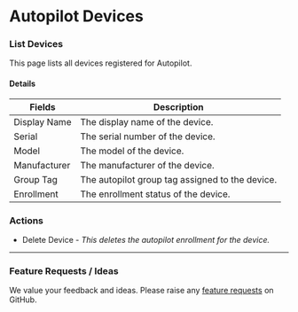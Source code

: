 # Autopilot Devices

### List Devices

This page lists all devices registered for Autopilot.

#### Details <a href="#listdevices-details" id="listdevices-details"></a>

| Fields       | Description                                     |
| ------------ | ----------------------------------------------- |
| Display Name | The display name of the device.                 |
| Serial       | The serial number of the device.                |
| Model        | The model of the device.                        |
| Manufacturer | The manufacturer of the device.                 |
| Group Tag    | The autopilot group tag assigned to the device. |
| Enrollment   | The enrollment status of the device.            |

### Actions

* Delete Device - _This deletes the autopilot enrollment for the device._

***

### Feature Requests / Ideas

We value your feedback and ideas. Please raise any [feature requests](https://github.com/KelvinTegelaar/CIPP/issues/new?assignees=\&labels=enhancement%2Cno-priority\&projects=\&template=feature.yml\&title=%5BFeature+Request%5D%3A+) on GitHub.
